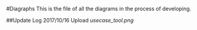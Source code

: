 #Diagraphs
This is the file of all the diagrams in the process of developing.

##Update Log
2017/10/16 Upload *usecase_tool.png*
